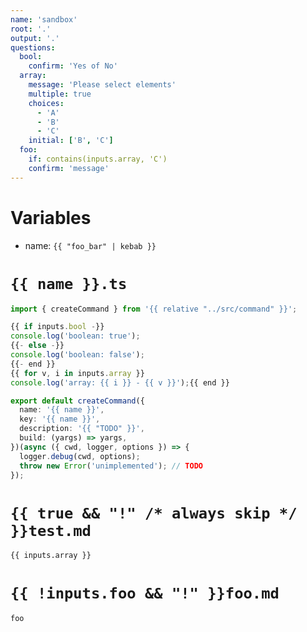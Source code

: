 ```yaml
---
name: 'sandbox'
root: '.'
output: '.'
questions:
  bool:
    confirm: 'Yes of No'
  array:
    message: 'Please select elements'
    multiple: true
    choices:
      - 'A'
      - 'B'
      - 'C'
    initial: ['B', 'C']
  foo:
    if: contains(inputs.array, 'C')
    confirm: 'message'
---
```


# Variables

- name: `{{ "foo_bar" | kebab }}`

# `{{ name }}.ts`

```typescript
import { createCommand } from '{{ relative "../src/command" }}';

{{ if inputs.bool -}}
console.log('boolean: true');
{{- else -}}
console.log('boolean: false');
{{- end }}
{{ for v, i in inputs.array }}
console.log('array: {{ i }} - {{ v }}');{{ end }}

export default createCommand({
  name: '{{ name }}',
  key: '{{ name }}',
  description: '{{ "TODO" }}',
  build: (yargs) => yargs,
})(async ({ cwd, logger, options }) => {
  logger.debug(cwd, options);
  throw new Error('unimplemented'); // TODO
});
```

# `{{ true && "!" /* always skip */ }}test.md`

```markdown
{{ inputs.array }}
```

# `{{ !inputs.foo && "!" }}foo.md`

```markdown
foo
```

